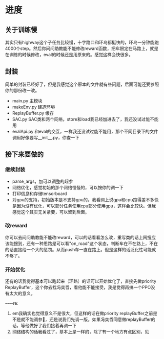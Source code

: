 # 进度

## 关于训练慢

其实只有highway这个子任务比较慢，十字路口和环岛都挺快的，环岛一分钟能跑4000个step。然后你问问助教能不能修改reward函数，把车限定在马路上，就是在训练的时候修改，eval的时候还是用原来的。感觉这样会快很多。

## 封装

简单的封装已经好了，但是我感觉这个原本的文件就有些问题，后面可能还要参照你的那份改一改。

- main.py 主模块
- makeEnv.py 建造环境
- ReplayBuffer.py 缓存
- SAC.py SAC类和两个网络，store和load我已经加进去了，我还没试过能不能用
- evalApi.py 和eval的交互，一样我还没试过能不能用，那个不同目录下的文件调用好像要写__init__.py，你查一下

## 接下来要做的

### 继续封装

- parse_args，加可以调整的超参
- 网络优化，感觉初始的那个网络怪怪的，可以按你的调一下
- 打印信息和存储tensorboard
- 对gpu的支持，初始版本是不支持gpu的，我看网上说gpu和cpu跑得差不多快是因为没有优化，可以部分任务使用cpu部分使用gpu，这样会比较快。但我感觉这个其实无关紧要，可以留到后面。

### 改reward

你可以去问问助教能不能改reward，可以的话看看怎么改，重写类的话上网搜应该能搜到，还有一种思路是可以看"on_road"这个状态，判断车在不在路上，不在的话直接给一个大的惩罚。从而push车一直在路上。但是这样的话泛化性可能就不够了。

### 开始优化

还有的话我觉得基本可以跑起来（环路）的话可以开始优化了，直接先做priority ReplayBuffer，这个你去找冯奕哲，看他能不能接受，我是觉得再搞一个PPO没有太大的意义。

  ----re: 
  1. em我确实也觉得意义不是很大，但这样的话在做priority replayBuffer之前是不是就不能调参🤔，还是说我们先调一版，如果冯奕哲同意做replayBuffer的话，等他做好了我们接着再调一下
  2. 网络结构的话我看过了，基本上是一样的，除了有一个地方有点区别，见
